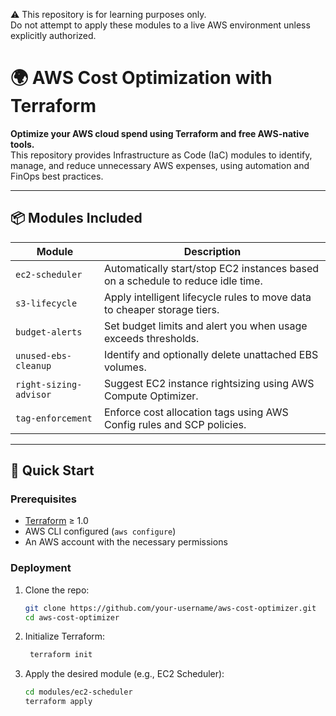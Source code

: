 ⚠️ This repository is for learning purposes only.  
Do not attempt to apply these modules to a live AWS environment unless explicitly authorized.

# 🌍 AWS Cost Optimization with Terraform

**Optimize your AWS cloud spend using Terraform and free AWS-native tools.**  
This repository provides Infrastructure as Code (IaC) modules to identify, manage, and reduce unnecessary AWS expenses, using automation and FinOps best practices.

---

## 📦 Modules Included

| Module                    | Description                                                                 |
|---------------------------|-----------------------------------------------------------------------------|
| `ec2-scheduler`           | Automatically start/stop EC2 instances based on a schedule to reduce idle time. |
| `s3-lifecycle`            | Apply intelligent lifecycle rules to move data to cheaper storage tiers.       |
| `budget-alerts`           | Set budget limits and alert you when usage exceeds thresholds.                |
| `unused-ebs-cleanup`      | Identify and optionally delete unattached EBS volumes.                        |
| `right-sizing-advisor`    | Suggest EC2 instance rightsizing using AWS Compute Optimizer.                 |
| `tag-enforcement`         | Enforce cost allocation tags using AWS Config rules and SCP policies.         |

---

## 🚀 Quick Start

### Prerequisites

- [Terraform](https://www.terraform.io/downloads.html) ≥ 1.0
- AWS CLI configured (`aws configure`)
- An AWS account with the necessary permissions

### Deployment

1. Clone the repo:
   ```bash
   git clone https://github.com/your-username/aws-cost-optimizer.git
   cd aws-cost-optimizer

2. Initialize Terraform:
   ```bash
    terraform init
3. Apply the desired module (e.g., EC2 Scheduler):
   ```bash
   cd modules/ec2-scheduler
   terraform apply
